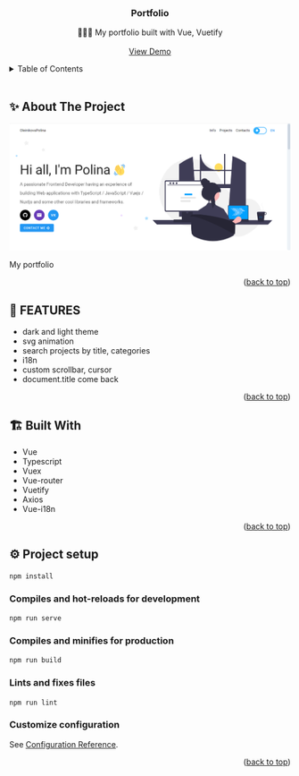 <div id="top"></div>

<!-- PROJECT LOGO -->
<br />
<div align="center">
  <h3 align="center">Portfolio</h3>
  <p align="center">
    👩‍💻💎 My portfolio built with Vue, Vuetify
    <br />
    <br />
    <a href="https://oleinikovapolina.github.io/portfolio/dist/#/">View Demo</a>
  </p>
</div>


<!-- TABLE OF CONTENTS -->
<details>
  <summary>Table of Contents</summary>
  <ol>
    <li><a href="#about">About the project</a></li>
    <li><a href="#features">Features</a></li>
    <li><a href="#built-with">Built With</a></li>
    <li><a href="#project-setup">Project setup</a></li>
  </ol>
</details>

<br/>

<!-- ABOUT -->
<h2 id="about">✨ About The Project</h2>

![img.png](imagesReadme/img.png)

My portfolio

<p align="right">(<a href="#top">back to top</a>)</p>

<!-- FEATURES -->
<h2 id="features">🌟 FEATURES</h2>

* dark and light theme
* svg animation
* search projects by title, categories
* i18n
* custom scrollbar, cursor
* document.title come back

<p align="right">(<a href="#top">back to top</a>)</p>

<!-- BUILT WITH -->
<h2 id="built-with">🏗️ Built With</h2>

* Vue
* Typescript
* Vuex
* Vue-router
* Vuetify
* Axios
* Vue-i18n

<p align="right">(<a href="#top">back to top</a>)</p>

<!-- PROJECT SETUP -->
<h2 id="project-setup">⚙️ Project setup</h2>

```
npm install
```

### Compiles and hot-reloads for development

```
npm run serve
```

### Compiles and minifies for production

```
npm run build
```

### Lints and fixes files

```
npm run lint
```

### Customize configuration

See [Configuration Reference](https://cli.vuejs.org/config/).

<p align="right">(<a href="#top">back to top</a>)</p>
